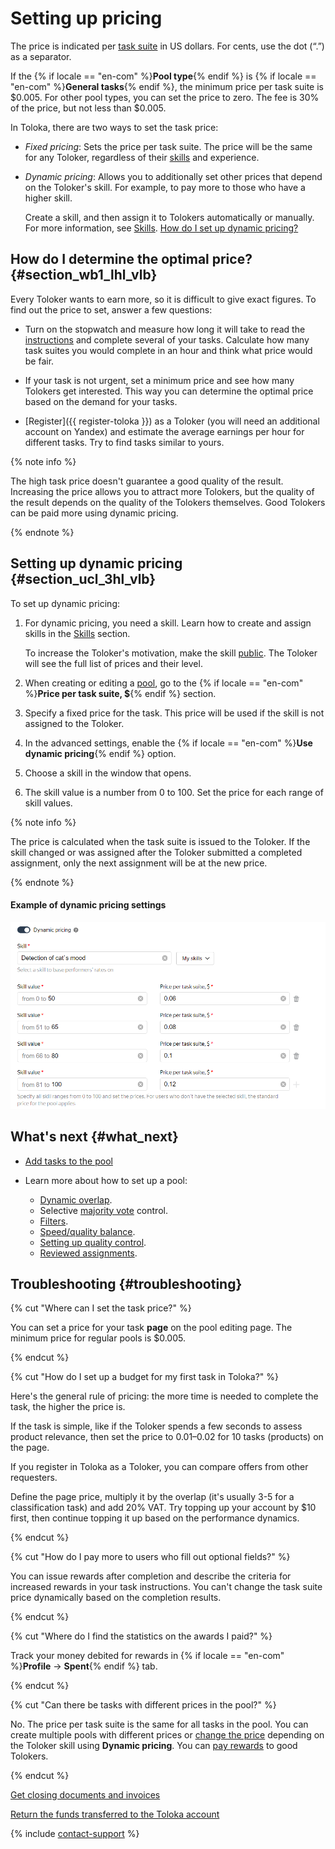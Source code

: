 # Setting up pricing

The price is indicated per [task suite](../../glossary.md#task-suite) in US dollars. For cents, use the dot (“.”) as a separator.

If the {% if locale == "en-com" %}**Pool type**{% endif %} is {% if locale == "en-com" %}**General tasks**{% endif %}, the minimum price per task suite is $0.005. For other pool types, you can set the price to zero. The fee is 30% of the price, but not less than $0.005.

In Toloka, there are two ways to set the task price:

- _Fixed pricing_: Sets the price per task suite. The price will be the same for any Toloker, regardless of their [skills](../../glossary.md#skill) and experience.

- _Dynamic pricing_: Allows you to additionally set other prices that depend on the Toloker's skill. For example, to pay more to those who have a higher skill.

    Create a skill, and then assign it to Tolokers automatically or manually. For more information, see [Skills](nav.md). [How do I set up dynamic pricing?](dynamic-pricing.md#section_ucl_3hl_vlb)

## How do I determine the optimal price? {#section_wb1_lhl_vlb}

Every Toloker wants to earn more, so it is difficult to give exact figures. To find out the price to set, answer a few questions:

- Turn on the stopwatch and measure how long it will take to read the [instructions](../../glossary.md#task-instruction) and complete several of your tasks. Calculate how many task suites you would complete in an hour and think what price would be fair.

- If your task is not urgent, set a minimum price and see how many Tolokers get interested. This way you can determine the optimal price based on the demand for your tasks.

- [Register]({{ register-toloka }}) as a Toloker (you will need an additional account on Yandex) and estimate the average earnings per hour for different tasks. Try to find tasks similar to yours.

{% note info %}

The high task price doesn't guarantee a good quality of the result. Increasing the price allows you to attract more Tolokers, but the quality of the result depends on the quality of the Tolokers themselves. Good Tolokers can be paid more using dynamic pricing.

{% endnote %}

## Setting up dynamic pricing {#section_ucl_3hl_vlb}

To set up dynamic pricing:

1. For dynamic pricing, you need a skill. Learn how to create and assign skills in the [Skills](nav.md) section.

    To increase the Toloker's motivation, make the skill [public](nav.md#public). The Toloker will see the full list of prices and their level.

1. When creating or editing a [pool](../../glossary.md#pool), go to the {% if locale == "en-com" %}**Price per task suite, $**{% endif %} section.

1. Specify a fixed price for the task. This price will be used if the skill is not assigned to the Toloker.

1. In the advanced settings, enable the {% if locale == "en-com" %}**Use dynamic pricing**{% endif %} option.

1. Choose a skill in the window that opens.

1. The skill value is a number from 0 to 100. Set the price for each range of skill values.

{% note info %}

The price is calculated when the task suite is issued to the Toloker. If the skill changed or was assigned after the Toloker submitted a completed assignment, only the next assignment will be at the new price.

{% endnote %}

#### Example of dynamic pricing settings

![](../_images/location-job/dynamic-pricing.png)

## What's next {#what_next}

- [Add tasks to the pool](pool.md)
- Learn more about how to set up a pool:

    - [Dynamic overlap](dynamic-overlap.md).
    - Selective [majority vote](selective-mvote.md) control.
    - [Filters](filters.md).
    - [Speed/quality balance](adjust.md).
    - [Setting up quality control](qa-pool-settings.md).
    - [Reviewed assignments](offline-accept.md).

## Troubleshooting {#troubleshooting}

{% cut "Where can I set the task price?" %}

You can set a price for your task **page** on the pool editing page. The minimum price for regular pools is $0.005.

{% endcut %}

{% cut "How do I set up a budget for my first task in Toloka?" %}

Here's the general rule of pricing: the more time is needed to complete the task, the higher the price is.

If the task is simple, like if the Toloker spends a few seconds to assess product relevance, then set the price to $0.01–$0.02 for 10 tasks (products) on the page.

If you register in Toloka as a Toloker, you can compare offers from other requesters.

Define the page price, multiply it by the overlap (it's usually 3-5 for a classification task) and add 20% VAT. Try topping up your account by $10 first, then continue topping it up based on the performance dynamics.

{% endcut %}

{% cut "How do I pay more to users who fill out optional fields?" %}

You can issue rewards after completion and describe the criteria for increased rewards in your task instructions. You can't change the task suite price dynamically based on the completion results.

{% endcut %}

{% cut "Where do I find the statistics on the awards I paid?" %}

Track your money debited for rewards in {% if locale == "en-com" %}**Profile** → **Spent**{% endif %} tab.

{% endcut %}

{% cut "Can there be tasks with different prices in the pool?" %}

No. The price per task suite is the same for all tasks in the pool. You can create multiple pools with different prices or [change the price](dynamic-pricing.md) depending on the Toloker skill using **Dynamic pricing**. You can [pay rewards](bonus.md) to good Tolokers.

{% endcut %}

[Get closing documents and invoices](../troubleshooting/support.md#feedback_g3b_vj3_qjb)

[Return the funds transferred to the Toloka account](../troubleshooting/support.md#feedback_khw_wc3_qjb)

{% include [contact-support](../_includes/contact-support-help.md) %}